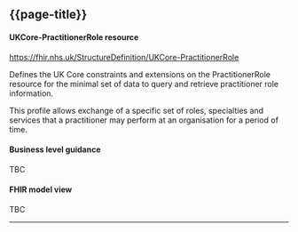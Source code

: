 ## {{page-title}}
#### UKCore-PractitionerRole resource

https://fhir.nhs.uk/StructureDefinition/UKCore-PractitionerRole

Defines the UK Core constraints and extensions on the PractitionerRole resource for the minimal set of data to query and retrieve practitioner role information.

This profile allows exchange of a specific set of roles, specialties and services that a practitioner may perform at an organisation for a period of time.

#### Business level guidance

TBC

#### FHIR model view

TBC

<hr>